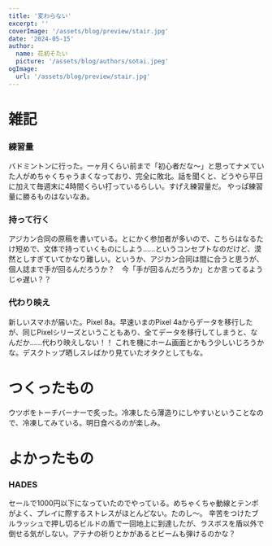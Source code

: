 ```yaml
---
title: '変わらない'
excerpt: ''
coverImage: '/assets/blog/preview/stair.jpg'
date: '2024-05-15'
author:
  name: 花初そたい
  picture: '/assets/blog/authors/sotai.jpeg'
ogImage:
  url: '/assets/blog/preview/stair.jpg'
---
```

# 雑記
### 練習量
バドミントンに行った。一ヶ月くらい前まで「初心者だな～」と思ってナメていた人がめちゃくちゃうまくなっており、完全に敗北。話を聞くと、どうやら平日に加えて毎週末に4時間くらい打っているらしい。すげえ練習量だ。
やっぱ練習量に勝るものはないなあ。

### 持って行く
アジカン合同の原稿を書いている。とにかく参加者が多いので、こちらはなるたけ短めで、文体で持っていくものにしよう……というコンセプトなのだけど、漠然としすぎていてかなり難しい。というか、アジカン合同は間に合うと思うが、個人誌まで手が回るんだろうか？　今「手が回るんだろうか」とか言ってるようじゃ遅い？？

### 代わり映え
新しいスマホが届いた。Pixel 8a。早速いまのPixel 4aからデータを移行したが、同じPixelシリーズということもあり、全てデータを移行してしまうと、なんだか……代わり映えしない！！
これを機にホーム画面とかもう少しいじろうかな。デスクトップ晒しスレばかり見ていたオタクとしてもな。

# つくったもの
ウツボをトーチバーナーで炙った。冷凍したら薄造りにしやすいということなので、冷凍してみている。明日食べるのが楽しみ。

# よかったもの
### HADES
セールで1000円以下になっていたのでやっている。めちゃくちゃ動線とテンポがよく、プレイに際するストレスがほとんどない。たのし～。
辛苦をつけたブルラッシュで押し切るビルドの盾で一回地上に到達したが、ラスボスを盾以外で倒せる気がしない。アテナの祈りとかがあるとビームも弾けるのかな？